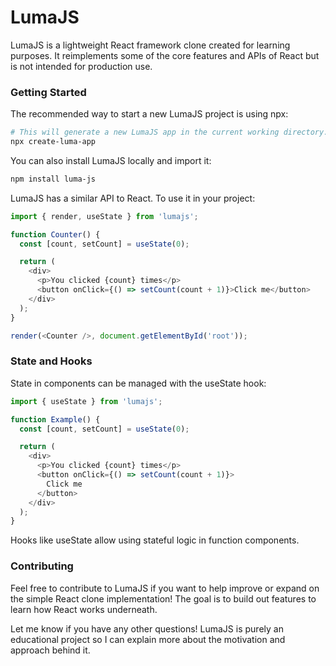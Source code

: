 # LumaJS

LumaJS is a lightweight React framework clone created for learning purposes. It reimplements some of the core features and APIs of React but is not intended for production use.

### Getting Started
The recommended way to start a new LumaJS project is using npx:

```sh
# This will generate a new LumaJS app in the current working directory.
npx create-luma-app
```

You can also install LumaJS locally and import it:

```sh
npm install luma-js
```

LumaJS has a similar API to React. To use it in your project:

```js
import { render, useState } from 'lumajs';

function Counter() {
  const [count, setCount] = useState(0);

  return (
    <div>
      <p>You clicked {count} times</p>
      <button onClick={() => setCount(count + 1)}>Click me</button>
    </div>
  );
}

render(<Counter />, document.getElementById('root'));
```

### State and Hooks
State in components can be managed with the useState hook:


```js
import { useState } from 'lumajs';

function Example() {
  const [count, setCount] = useState(0);

  return (
    <div>
      <p>You clicked {count} times</p>
      <button onClick={() => setCount(count + 1)}>
        Click me
      </button>
    </div>
  );
}
```
Hooks like useState allow using stateful logic in function components.

### Contributing
Feel free to contribute to LumaJS if you want to help improve or expand on the simple React clone implementation! The goal is to build out features to learn how React works underneath.

Let me know if you have any other questions! LumaJS is purely an educational project so I can explain more about the motivation and approach behind it.
